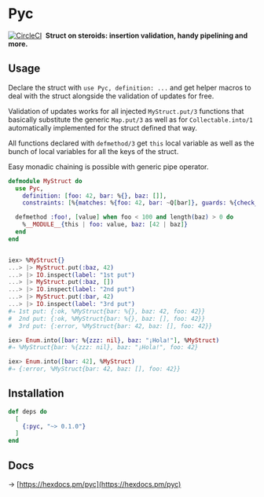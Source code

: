 # Pyc

[![CircleCI](https://circleci.com/gh/am-kantox/pyc.svg?style=svg)](https://circleci.com/gh/am-kantox/pyc)  **Struct on steroids: insertion validation, handy pipelining and more.**

## Usage

Declare the struct with `use Pyc, definition: ...` and get helper macros
to deal with the struct alongside the validation of updates for free.

Validation of updates works for all injected `MyStruct.put/3` functions that
basically substitute the generic `Map.put/3` as well as for `Collectable.into/1`
automatically implemented for the struct defined that way.

All functions declared with `defmethod/3` get `this` local variable as well as
the bunch of local variables for all the keys of the struct.

Easy monadic chaining is possible with generic pipe operator.

```elixir
defmodule MyStruct do
  use Pyc,
    definition: [foo: 42, bar: %{}, baz: []],
    constraints: [%{matches: %{foo: 42, bar: ~Q[bar]}, guards: %{check_bar: "is_map(bar)"}}]

  defmethod :foo!, [value] when foo < 100 and length(baz) > 0 do
    %__MODULE__{this | foo: value, baz: [42 | baz]}
  end
end


iex> %MyStruct{}
...> |> MyStruct.put(:baz, 42)
...> |> IO.inspect(label: "1st put")
...> |> MyStruct.put(:baz, [])
...> |> IO.inspect(label: "2nd put")
...> |> MyStruct.put(:bar, 42)
...> |> IO.inspect(label: "3rd put")
#⇒ 1st put: {:ok, %MyStruct{bar: %{}, baz: 42, foo: 42}}
#  2nd put: {:ok, %MyStruct{bar: %{}, baz: [], foo: 42}}
#  3rd put: {:error, %MyStruct{bar: 42, baz: [], foo: 42}}

iex> Enum.into([bar: %{zzz: nil}, baz: "¡Hola!"], %MyStruct)
#⇒ %MyStruct{bar: %{zzz: nil}, baz: "¡Hola!", foo: 42}

iex> Enum.into([bar: 42], %MyStruct)
#⇒ {:error, %MyStruct{bar: 42, baz: [], foo: 42}}
```

## Installation

```elixir
def deps do
  [
    {:pyc, "~> 0.1.0"}
  ]
end
```

## Docs

→ [https://hexdocs.pm/pyc](https://hexdocs.pm/pyc)
